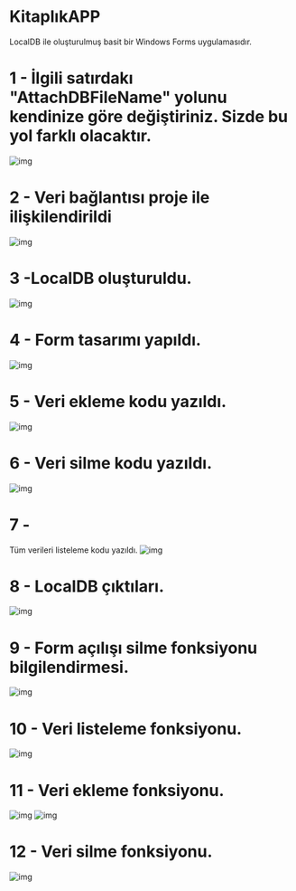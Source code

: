 # KitaplıkAPP
LocalDB ile oluşturulmuş basit bir Windows Forms uygulamasıdır.
 
# 1 - İlgili satırdakı "AttachDBFileName" yolunu kendinize göre değiştiriniz. Sizde bu yol farklı olacaktır.
![img](1.png)

# 2 - Veri bağlantısı proje ile ilişkilendirildi
![img](2.png)

# 3 -LocalDB oluşturuldu.
![img](3.png)

# 4 - Form tasarımı yapıldı.
![img](4.png)

# 5 - Veri ekleme kodu yazıldı.
![img](5.png)

# 6 - Veri silme kodu yazıldı.
![img](6.png)

# 7 -
Tüm verileri listeleme kodu yazıldı.
![img](7.png)

# 8 - LocalDB çıktıları.
![img](8.png)

# 9 - Form açılışı silme fonksiyonu bilgilendirmesi.
![img](9.png)

# 10 - Veri listeleme fonksiyonu.
![img](10.png)

# 11 - Veri ekleme fonksiyonu.
![img](11.png)
![img](12.png)

# 12 - Veri silme fonksiyonu.
![img](13.png)





